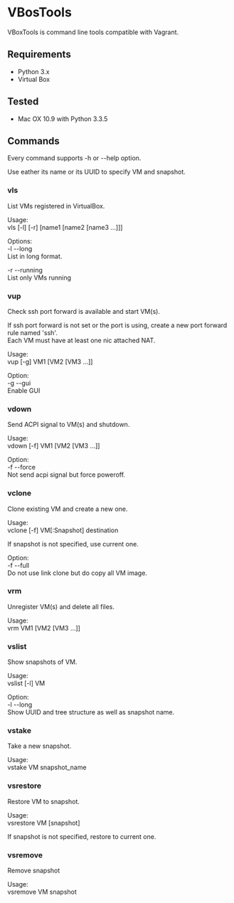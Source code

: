 # VBosTools

VBoxTools is command line tools compatible with Vagrant.

## Requirements ##

* Python 3.x
* Virtual Box

## Tested ##

* Mac OX 10.9 with Python 3.3.5

## Commands ##

Every command supports -h or --help option.  

Use eather its name or its UUID to specify VM and snapshot.

### vls ###
List VMs registered in VirtualBox.

Usage:  
vls [-l] [-r] [name1 [name2 [name3 ...]]]

Options:  
-l --long  
List in long format.

-r --running  
List only VMs running

### vup ###
Check ssh port forward is available and start VM(s).

If ssh port forward is not set or the port is using, create a new port forward
rule named 'ssh'.  
Each VM must have at least one nic attached NAT.

Usage:  
vup [-g] VM1 [VM2 [VM3 ...]]

Option:  
-g --gui  
Enable GUI

### vdown ###
Send ACPI signal to VM(s) and shutdown.

Usage:  
vdown [-f] VM1 [VM2 [VM3 ...]]

Option:  
-f --force  
Not send acpi signal but force poweroff.

### vclone ###
Clone existing VM and create a new one.

Usage:  
vclone [-f] VM[:Snapshot] destination

If snapshot is not specified, use current one.

Option:  
-f --full  
Do not use link clone but do copy all VM image.

### vrm ###
Unregister VM(s) and delete all files.

Usage:  
vrm VM1 [VM2 [VM3 ...]]

### vslist ###
Show snapshots of VM.

Usage:  
vslist [-l] VM

Option:  
-l --long  
Show UUID and tree structure as well as snapshot name.

### vstake ###
Take a new snapshot.

Usage:  
vstake VM snapshot_name

### vsrestore ###
Restore VM to snapshot.

Usage:  
vsrestore VM [snapshot]

If snapshot is not specified, restore to current one.

### vsremove ###
Remove snapshot

Usage:  
vsremove VM snapshot
